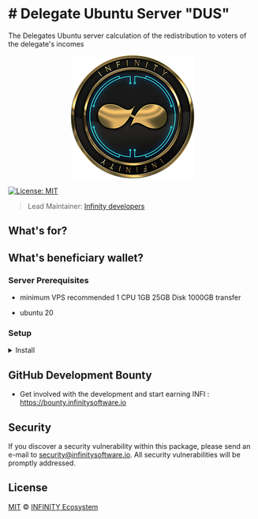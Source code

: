 # # Delegate Ubuntu Server "DUS"
The Delegates Ubuntu server calculation of the redistribution to voters of the delegate's incomes

<p align="center">
    <img src="/banner_infi.png" />
</p>

[![License: MIT](https://badgen.now.sh/badge/license/MIT/green)](https://opensource.org/licenses/MIT)

> Lead Maintainer: [Infinity developers](https://github.com/Plusid)

## What's for?


## What's beneficiary wallet?



### Server Prerequisites

- minimum VPS recommended 
1 CPU 1GB 
25GB Disk
1000GB transfer

- ubuntu 20

### Setup

<details><summary>Install</summary>
Install Delegate Ubuntu Server 
```bash
Yarn install
```
Choice your blockchain "infinity" or "hedge"
Enter your network: 
```bash
infinity
```
or
```bash
hedge
```
Entry your delegate phrase (wallet passphrase) as forger
Enter your wallet delegate:
```bash
"this is my secret passphrase"
```

</details>



## GitHub Development Bounty

-   Get involved with the development and start earning INFI : https://bounty.infinitysoftware.io

## Security

If you discover a security vulnerability within this package, please send an e-mail to security@infinitysoftware.io. All security vulnerabilities will be promptly addressed.

## License

[MIT](LICENSE) © [INFINITY Ecosystem](https://infinitysoftware.io)
